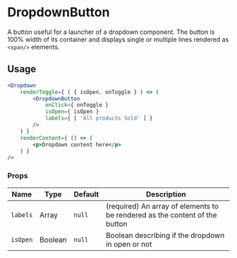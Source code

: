 DropdownButton
===

A button useful for a launcher of a dropdown component. The button is 100% width of its container and displays single or multiple lines rendered as `<span/>` elements.

## Usage

```jsx
<Dropdown
	renderToggle={ ( { isOpen, onToggle } ) => (
		<DropdownButton
			onClick={ onToggle }
			isOpen={ isOpen }
			labels={ [ 'All products Sold' ] }
		/>
	) }
	renderContent={ () => (
		<p>Dropdown content here</p>
	) }
/>
```

### Props

Name | Type | Default | Description
--- | --- | --- | ---
`labels` | Array | `null` | (required) An array of elements to be rendered as the content of the button
`isOpen` | Boolean | `null` | Boolean describing if the dropdown in open or not

